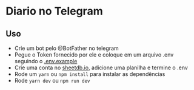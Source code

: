 # Diario no Telegram

## Uso

- Crie um bot pelo @BotFather no telegram
- Pegue o Token fornecido por ele e coloque em um arquivo .env seguindo o [.env.example](https://github.com/leonardolima99/diario-no-telegram/blob/main/.env.example)
- Crie uma conta no [sheetdb.io](https://sheetdb.io/), adicione uma planilha e termine o .env
- Rode um `yarn` ou `npm install` para instalar as dependências
- Rode `yarn dev` ou `npm run dev`
